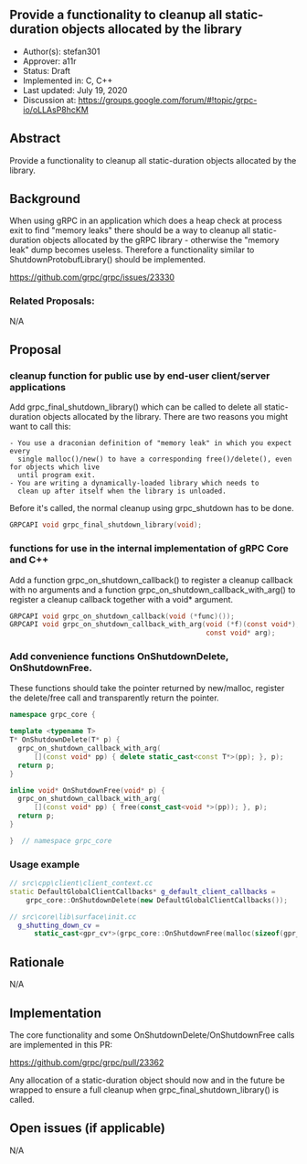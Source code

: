 Provide a functionality to cleanup all static-duration objects allocated by the library
----
* Author(s): stefan301
* Approver: a11r
* Status: Draft
* Implemented in: C, C++
* Last updated: July 19, 2020
* Discussion at: https://groups.google.com/forum/#!topic/grpc-io/oLLAsP8hcKM

## Abstract

Provide a functionality to cleanup all static-duration objects allocated by the library.

## Background

When using gRPC in an application which does a heap check at process exit to find
"memory leaks" there should be a way to cleanup all static-duration objects
allocated by the gRPC library - otherwise the "memory leak" dump becomes useless.
Therefore a functionality similar to ShutdownProtobufLibrary() should be implemented.

https://github.com/grpc/grpc/issues/23330

### Related Proposals: 

N/A

## Proposal

### cleanup function for public use by end-user client/server applications

Add grpc_final_shutdown_library() which can be called to delete all static-duration objects allocated by the library.
There are two reasons you might want to call this:

    - You use a draconian definition of "memory leak" in which you expect every
      single malloc()/new() to have a corresponding free()/delete(), even for objects which live
      until program exit.
    - You are writing a dynamically-loaded library which needs to
      clean up after itself when the library is unloaded.

Before it's called, the normal cleanup using grpc_shutdown has to be done.

```c
GRPCAPI void grpc_final_shutdown_library(void);
```

### functions for use in the internal implementation of gRPC Core and C++

Add a function grpc_on_shutdown_callback() to register a cleanup callback with no arguments and a function
grpc_on_shutdown_callback_with_arg() to register a cleanup callback together with a void* argument.

```c
GRPCAPI void grpc_on_shutdown_callback(void (*func)());
GRPCAPI void grpc_on_shutdown_callback_with_arg(void (*f)(const void*),
                                                const void* arg);
```

### Add convenience functions OnShutdownDelete, OnShutdownFree.

These functions should take the pointer returned by new/malloc, register the delete/free call and
transparently return the pointer.

```c++
namespace grpc_core {
    
template <typename T>
T* OnShutdownDelete(T* p) {
  grpc_on_shutdown_callback_with_arg(
      [](const void* pp) { delete static_cast<const T*>(pp); }, p);
  return p;
}

inline void* OnShutdownFree(void* p) {
  grpc_on_shutdown_callback_with_arg(
      [](const void* pp) { free(const_cast<void *>(pp)); }, p);
  return p;
}

}  // namespace grpc_core
```

### Usage example 

```c++
// src\cpp\client\client_context.cc
static DefaultGlobalClientCallbacks* g_default_client_callbacks =
    grpc_core::OnShutdownDelete(new DefaultGlobalClientCallbacks());

// src\core\lib\surface\init.cc 
  g_shutting_down_cv =
      static_cast<gpr_cv*>(grpc_core::OnShutdownFree(malloc(sizeof(gpr_cv))));
```

## Rationale

N/A


## Implementation

The core functionality and some OnShutdownDelete/OnShutdownFree calls are implemented in this PR:

https://github.com/grpc/grpc/pull/23362

Any allocation of a static-duration object should now and in the future be wrapped to ensure a
full cleanup when grpc_final_shutdown_library() is called.

## Open issues (if applicable)

N/A
